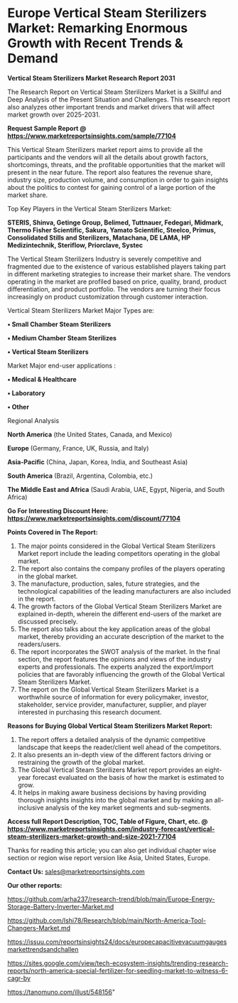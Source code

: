 # Europe Vertical Steam Sterilizers Market: Remarking Enormous Growth with Recent Trends & Demand

<strong>Vertical Steam Sterilizers Market Research Report 2031</strong>

The Research Report on Vertical Steam Sterilizers Market is a Skillful and Deep Analysis of the Present Situation and Challenges. This research report also analyzes other important trends and market drivers that will affect market growth over 2025-2031.

<strong>Request Sample Report @ <a href=https://www.marketreportsinsights.com/sample/77104>https://www.marketreportsinsights.com/sample/77104</a></strong>

This Vertical Steam Sterilizers market report aims to provide all the participants and the vendors will all the details about growth factors, shortcomings, threats, and the profitable opportunities that the market will present in the near future. The report also features the revenue share, industry size, production volume, and consumption in order to gain insights about the politics to contest for gaining control of a large portion of the market share.

Top Key Players in the Vertical Steam Sterilizers Market:

<strong>STERIS, Shinva, Getinge Group, Belimed, Tuttnauer, Fedegari, Midmark, Thermo Fisher Scientific, Sakura, Yamato Scientific, Steelco, Primus, Consolidated Stills and Sterilizers, Matachana, DE LAMA, HP Medizintechnik, Steriflow, Priorclave, Systec</strong>

The Vertical Steam Sterilizers Industry is severely competitive and fragmented due to the existence of various established players taking part in different marketing strategies to increase their market share. The vendors operating in the market are profiled based on price, quality, brand, product differentiation, and product portfolio. The vendors are turning their focus increasingly on product customization through customer interaction.

Vertical Steam Sterilizers Market Major Types are:

<strong>• Small Chamber Steam Sterilizers

• Medium Chamber Steam Sterilizes

• Vertical Steam Sterilizers</strong>

Market Major end-user applications :

<strong>• Medical & Healthcare

• Laboratory

• Other</strong>

Regional Analysis

</u><strong><b>North America</b></strong> (the United States, Canada, and Mexico)

<strong><b>Europe </b></strong>(Germany, France, UK, Russia, and Italy)

<strong><b>Asia-Pacific</b></strong> (China, Japan, Korea, India, and Southeast Asia)

<strong><b>South America</b></strong> (Brazil, Argentina, Colombia, etc.)

<strong><b>The Middle East and Africa</b></strong> (Saudi Arabia, UAE, Egypt, Nigeria, and South Africa)

<strong>Go For Interesting Discount Here: <a href=https://www.marketreportsinsights.com/discount/77104>https://www.marketreportsinsights.com/discount/77104</a></strong>

<strong>Points Covered in The Report:</strong>
<ol>
  <li>The major points considered in the Global Vertical Steam Sterilizers Market report include the leading competitors operating in the global market.</li>
  <li>The report also contains the company profiles of the players operating in the global market.</li>
  <li>The manufacture, production, sales, future strategies, and the technological capabilities of the leading manufacturers are also included in the report.</li>
  <li>The growth factors of the Global Vertical Steam Sterilizers Market are explained in-depth, wherein the different end-users of the market are discussed precisely.</li>
  <li>The report also talks about the key application areas of the global market, thereby providing an accurate description of the market to the readers/users.</li>
  <li>The report incorporates the SWOT analysis of the market. In the final section, the report features the opinions and views of the industry experts and professionals. The experts analyzed the export/import policies that are favorably influencing the growth of the Global Vertical Steam Sterilizers Market.</li>
  <li>The report on the Global Vertical Steam Sterilizers Market is a worthwhile source of information for every policymaker, investor, stakeholder, service provider, manufacturer, supplier, and player interested in purchasing this research document.</li>
</ol>
<strong>Reasons for Buying Global Vertical Steam Sterilizers Market Report:</strong>

<ol>
  <li>The report offers a detailed analysis of the dynamic competitive landscape that keeps the reader/client well ahead of the competitors.</li>
  <li>It also presents an in-depth view of the different factors driving or restraining the growth of the global market.</li>
  <li>The Global Vertical Steam Sterilizers Market report provides an eight-year forecast evaluated on the basis of how the market is estimated to grow.</li>
  <li>It helps in making aware business decisions by having providing thorough insights insights into the global market and by making an all-inclusive analysis of the key market segments and sub-segments.</li>
</ol>
<strong>Access full Report Description, TOC, Table of Figure, Chart, etc. @ <a href=https://www.marketreportsinsights.com/industry-forecast/vertical-steam-sterilizers-market-growth-and-size-2021-77104>https://www.marketreportsinsights.com/industry-forecast/vertical-steam-sterilizers-market-growth-and-size-2021-77104</a></strong>


Thanks for reading this article; you can also get individual chapter wise section or region wise report version like Asia, United States, Europe.

<strong>Contact Us:</strong>
sales@marketreportsinsights.com

<strong>Our other reports:</strong>

<a href=https://github.com/arha237/research-trend/blob/main/Europe-Energy-Storage-Battery-Inverter-Market.md>https://github.com/arha237/research-trend/blob/main/Europe-Energy-Storage-Battery-Inverter-Market.md</a>

<a href=https://github.com/Ishi78/Research/blob/main/North-America-Tool-Changers-Market.md>https://github.com/Ishi78/Research/blob/main/North-America-Tool-Changers-Market.md</a>

<a href=https://issuu.com/reportsinsights24/docs/europecapacitivevacuumgaugesmarkettrendsandchallen>https://issuu.com/reportsinsights24/docs/europecapacitivevacuumgaugesmarkettrendsandchallen</a>

<a href=https://sites.google.com/view/tech-ecosystem-insights/trending-research-reports/north-america-special-fertilizer-for-seedling-market-to-witness-6-cagr-by>https://sites.google.com/view/tech-ecosystem-insights/trending-research-reports/north-america-special-fertilizer-for-seedling-market-to-witness-6-cagr-by</a>

<a href=https://tanomuno.com/illust/548156>https://tanomuno.com/illust/548156</a>"
